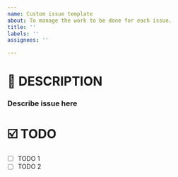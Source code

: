 ```yaml
---
name: Custom issue template
about: To manage the work to be done for each issue.
title: ''
labels: ''
assignees: ''

---
```


# 📝 DESCRIPTION

### Describe issue here

# ☑️ TODO

- [ ] TODO 1
- [ ] TODO 2
